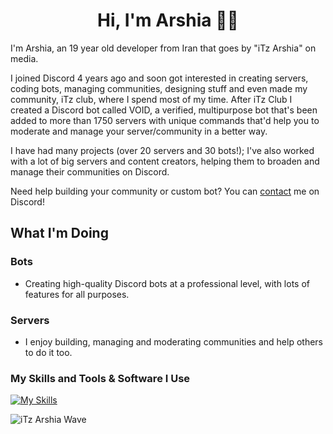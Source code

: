<h1 align="center">Hi, I'm Arshia 👋🏻</h1>

I'm Arshia, an 19 year old developer from Iran that goes by "iTz Arshia" on media.

I joined Discord 4 years ago and soon got interested in creating servers, coding bots, managing communities, designing stuff and even made my community, iTz club, where I spend most of my time. After iTz Club I created a Discord bot called VOID, a verified, multipurpose bot that's been added to more than 1750 servers with unique commands that'd help you to moderate and manage your server/community in a better way.

I have had many projects (over 20 servers and 30 bots!); I've also worked with a lot of big servers and content creators, helping them to broaden and manage their communities on Discord.

Need help building your community or custom bot? You can [contact](https://discord.com/channels/@me/555688871023869952) me on Discord!

## What I'm Doing

### Bots
- Creating high-quality Discord bots at a professional level, with lots of features for all purposes.
### Servers
- I enjoy building, managing and moderating communities and help others to do it too.

### My Skills and Tools & Software I Use
[![My Skills](https://skillicons.dev/icons?i=js,ts,html,css,nodejs,jquery,bootstrap,vscode,mongodb,postgres,cloudflare,discord,github,git)](https://github.com/iTzArshia)

![iTz Arshia Wave](https://user-images.githubusercontent.com/89854127/213559679-850d93c6-f413-4c04-bf59-596a1a3d114f.jpg)
